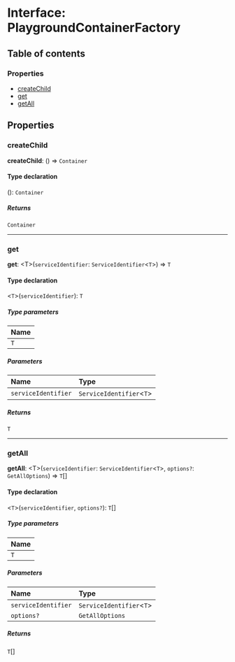 # Interface: PlaygroundContainerFactory

## Table of contents

### Properties

* [createChild](/en/auto-docs/playground-react/interfaces/PlaygroundContainerFactory.md#createchild)
* [get](/en/auto-docs/playground-react/interfaces/PlaygroundContainerFactory.md#get)
* [getAll](/en/auto-docs/playground-react/interfaces/PlaygroundContainerFactory.md#getall)

## Properties

### createChild

**createChild**: () => `Container`

#### Type declaration

(): `Container`

##### Returns

`Container`

***

### get

**get**: \<T>(`serviceIdentifier`: `ServiceIdentifier`<`T`>) => `T`

#### Type declaration

<`T`>(`serviceIdentifier`): `T`

##### Type parameters

| Name |
| :------ |
| `T` |

##### Parameters

| Name | Type |
| :------ | :------ |
| `serviceIdentifier` | `ServiceIdentifier`<`T`> |

##### Returns

`T`

***

### getAll

**getAll**: \<T>(`serviceIdentifier`: `ServiceIdentifier`<`T`>, `options?`: `GetAllOptions`) => `T`\[]

#### Type declaration

<`T`>(`serviceIdentifier`, `options?`): `T`\[]

##### Type parameters

| Name |
| :------ |
| `T` |

##### Parameters

| Name | Type |
| :------ | :------ |
| `serviceIdentifier` | `ServiceIdentifier`<`T`> |
| `options?` | `GetAllOptions` |

##### Returns

`T`\[]
